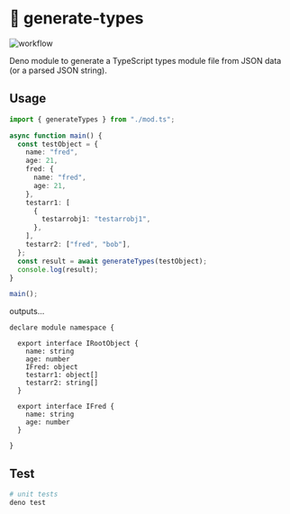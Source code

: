 # 🦕 generate-types

![workflow](https://github.com/stackql/generate-types/actions/workflows/deno.yml/badge.svg)

Deno module to generate a TypeScript types module file from JSON data (or a
parsed JSON string).

## Usage

```typescript
import { generateTypes } from "./mod.ts";

async function main() {
  const testObject = {
    name: "fred",
    age: 21,
    fred: {
      name: "fred",
      age: 21,
    },
    testarr1: [
      {
        testarrobj1: "testarrobj1",
      },
    ],
    testarr2: ["fred", "bob"],
  };
  const result = await generateTypes(testObject);
  console.log(result);
}

main();
```

outputs...

```
declare module namespace {

  export interface IRootObject {
    name: string
    age: number
    IFred: object
    testarr1: object[]
    testarr2: string[]
  }

  export interface IFred {
    name: string
    age: number
  }

}
```

## Test

```bash
# unit tests
deno test
```
